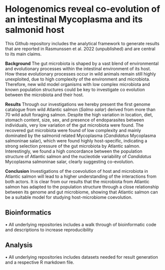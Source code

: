 # Hologenomics reveal co-evolution of an intestinal Mycoplasma and its salmonid host
This Github repository includes the analytical framework to generate results that are reported in Rasmunssen et al. 2022 (unpublished) and are central to its main claims.

**Background**
The gut microbiota is shaped by a vast blend of environmental and evolutionary processes within the intestinal environment of its host. How these evolutionary processes occur in wild animals remain still highly unexploited, due to high complexity of the environment and microbiota. Therefore, new wild model organisms with low complex microbiota and known population structures could be key to investigate co evolution between the microbiota and their host.

**Results**
Through our investigations we hereby present the first genome catalogue from wild Atlantic salmon (*Salmo salar*) derived from more than 70 wild adult foraging salmon. Despite the high variation in location, diet, stomach content, size, sex, and presence of endoparasites between individuals, very low variation of the gut microbiota were found. The recovered gut microbiota were found of low complexity and mainly dominated by the salmonid related Mycoplasma (*Candidatus* Mycoplasma salmoninae salar), which were found highly host-specific, indicating a strong selection pressure of the gut microbiota by Atlantic salmon. Interestingly, we found a high concordance between the population structure of Atlantic salmon and the nucleotide variability of *Candidatus* Mycoplasma salmoninae salar, clearly suggesting co-evolution.

**Conclusion**
Investigations of the coevolution of host and microbiota in Atlantic salmon will lead to a higher understanding of the interactions from both actors. It is clear from our results that the microbiota from Atlantic salmon has adapted to the population structure through a close relationship between its genome and gut microbiome, showing that Atlantic salmon can be a suitable model for studying host-microbiome coevolution.


<picture>
  <source media="(prefers-color-scheme: dark)" srcset="https://https://github.com/JacobAgerbo/Norwegian_wild_Salmon_2022/.resources/Draft_Abstract.jpg">
  <source media="(prefers-color-scheme: light)" srcset="https://https://github.com/JacobAgerbo/Norwegian_wild_Salmon_2022/.resources/Draft_Abstract.jpg">
</picture>


## Bioinformatics
• All underlying repositories includes a walk through of bioinformatic code and descriptions to increase reproducibility

## Analysis
• All underlying repositories includes datasets needed for result generation and a respective R markdown file.
